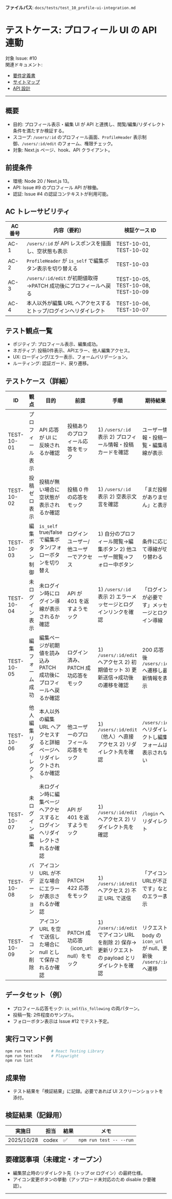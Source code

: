 **ファイルパス**: `docs/tests/test_10_profile-ui-integration.md`

# テストケース: プロフィール UI の API 連動

対象 Issue: #10  
関連ドキュメント:

- [要件定義書](../01_requirements.md)
- [サイトマップ](../05_sitemap.md)
- [API 設計](../04_api.md)

---

## 概要

- 目的: プロフィール表示・編集 UI が API と連携し、閲覧/編集/リダイレクト条件を満たすか検証する。
- スコープ: `/users/:id` のプロフィール画面、`ProfileHeader` 表示制御、`/users/:id/edit` のフォーム、権限チェック。
- 対象: Next.js ページ、hook、API クライアント。

## 前提条件

- 環境: Node 20 / Next.js 13。
- API: Issue #9 のプロフィール API が稼働。
- 認証: Issue #4 の認証コンテキストが利用可能。

## AC トレーサビリティ

| AC 番号 | 内容（要約）                                                                     | 検証ケース ID                          |
| ------- | -------------------------------------------------------------------------------- | -------------------------------------- |
| AC-1    | `/users/:id` が API レスポンスを描画し、空状態も表示                             | TEST-10-01, TEST-10-02                 |
| AC-2    | `ProfileHeader` が `is_self` で編集ボタン表示を切り替える                        | TEST-10-03                             |
| AC-3    | `/users/:id/edit` が初期値取得→PATCH 成功後にプロフィールへ戻る                  | TEST-10-05, TEST-10-08, TEST-10-09     |
| AC-4    | 本人以外が編集 URL へアクセスするとトップ/ログインへリダイレクト                 | TEST-10-06, TEST-10-07                 |

## テスト観点一覧

- ポジティブ: プロフィール表示、編集成功。
- ネガティブ: 投稿0件表示、APIエラー、他人編集アクセス。
- UX: ローディング/エラー表示、フォームバリデーション。
- ルーティング: 認証ガード、戻り遷移。

## テストケース（詳細）

| ID         | 観点               | 目的                                                                     | 前提                                       | 手順                                                                                                                                                  | 期待結果                                                                                       | AC   |
| ---------- | ------------------ | ------------------------------------------------------------------------ | ------------------------------------------ | ----------------------------------------------------------------------------------------------------------------------------------------------------- | ------------------------------------------------------------------------------------------------ | ---- |
| TEST-10-01 | プロフィール表示   | API 応答が UI に反映されるか確認                                         | 投稿ありのプロフィール応答をモック          | 1) `/users/:id` 表示 2) プロフィール情報・投稿カードを確認                                                                                               | ユーザー情報・投稿一覧・編集導線が表示                                                          | AC-1 |
| TEST-10-02 | 投稿ゼロ表示       | 投稿が無い場合に空状態が表示されるか確認                                 | 投稿 0 件の応答をモック                    | 1) `/users/:id` 表示 2) 空表示文言を確認                                                                                                                 | 「まだ投稿がありません」と表示                                                                  | AC-1 |
| TEST-10-03 | 編集ボタン制御     | `is_self` true/false で編集ボタン/フォローボタンを切り替え                | ログインユーザー/他ユーザーでアクセス       | 1) 自分のプロフィール閲覧→編集ボタン 2) 他ユーザー閲覧→フォロー中ボタン                                                                               | 条件に応じて導線が切り替わる                                                                    | AC-2 |
| TEST-10-04 | 未ログイン表示     | 未ログイン時にログイン導線が表示されるか確認                             | API が 401 を返すようモック                 | 1) `/users/:id` 表示 2) エラーメッセージとログインリンクを確認                                                                                           | 「ログインが必要です」メッセージとログイン導線                                                  | -    |
| TEST-10-05 | 編集フォーム成功   | 編集ページが初期値を読み込み PATCH 成功後にプロフィールへ戻るか確認    | ログイン済み、PATCH 成功応答をモック        | 1) `/users/:id/edit` へアクセス 2) 初期値セット 3) 更新送信→成功後の遷移を確認                                                                          | 200 応答後 `/users/:id` へ遷移し最新情報を表示                                                  | AC-3 |
| TEST-10-06 | 他人編集リダイレクト | 本人以外の編集 URL へアクセスすると詳細ページへリダイレクトされるか確認 | 他ユーザーのプロフィール応答をモック        | 1) `/users/:id/edit`（他人）へ直接アクセス 2) リダイレクト先を確認                                                                                      | `/users/:id` へリダイレクトし編集フォームは表示されない                                        | AC-4 |
| TEST-10-07 | 未ログイン編集     | 未ログイン時に編集ページへアクセスするとログインへリダイレクトされるか確認 | API が 401 を返すようモック                 | 1) `/users/:id/edit` へアクセス 2) リダイレクト先を確認                                                                                                  | `/login` へリダイレクト                                                                          | AC-4 |
| TEST-10-08 | バリデーション     | アイコン URL が不正な場合にエラーが表示されるか確認                       | PATCH 422 応答をモック                      | 1) `/users/:id/edit` へアクセス 2) 不正 URL で送信                                                                                                        | 「アイコンURLが不正です」などのエラー表示                                                       | AC-3 |
| TEST-10-09 | アイコン削除       | アイコン URL を空で送信した場合に null として保存されるか確認              | PATCH 成功応答（icon_url: null）をモック     | 1) `/users/:id/edit` でアイコン URL を削除 2) 保存→更新リクエストの payload とリダイレクトを確認                                                       | リクエスト body の `icon_url` が null、更新後 `/users/:id` へ遷移                               | AC-3 |

## データセット（例）

- プロフィール応答モック: `is_self`/`is_following` の両パターン。
- 投稿一覧: 2件程度のサンプル。
- フォローボタン表示は Issue #12 でテスト予定。

## 実行コマンド例

```bash
npm run test        # React Testing Library
npm run test:e2e    # Playwright
npm run lint
```

## 成果物

- テスト結果を「検証結果」に記録。必要であれば UI スクリーンショットを添付。

## 検証結果（記録用）

| 実施日     | 担当 | 結果 | メモ |
| ---------- | ---- | ---- | ---- |
| 2025/10/28 | codex | ✅ | `npm run test -- --run` |

## 要確認事項（未確定・オープン）

- 編集禁止時のリダイレクト先（トップ or ログイン）の最終仕様。
- アイコン変更ボタンの挙動（アップロード未対応のため disable か要確認）。

---
